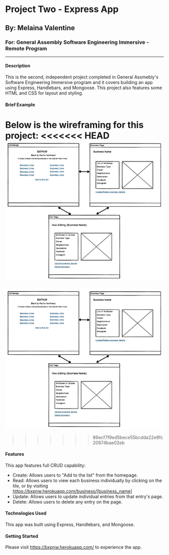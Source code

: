 # Project Two - Express App
## By: Melaina Valentine
### For: General Assembly Software Engineering Immersive - Remote Program
---
#### Description
This is the second, independent project completed in General Assmebly's Software Engineering Immersive program and it covers building an app using Express, Handlebars, and Mongoose. This project also features some HTML and CSS for layout and styling.
 
#### Brief Example
Below is the wireframing for this project:
<<<<<<< HEAD
![image](BXPNW_Wireframe.jpg)
=======
![image](img/BXPNW_wireframe.jpg)
>>>>>>> 86ecf7f9ed5bece55bcdda22e8fc20874bae02eb
 
#### Features 
This app features full CRUD capability:
* Create: Allows users to "Add to the list" from the homepage.
* Read: Allows users to view each business individually by clicking on the tile, or by visiting https://bxpnw.herokuapp.com/business/[business_name]
* Update: Allows users to update individual entries from that entry's page.
* Delete: Allows users to delete any entry on the page.
 
#### Technologies Used
This app was built using Express, Handlebars, and Mongoose.
 
#### Getting Started
Please visit https://bxpnw.herokuapp.com/ to experience the app.
